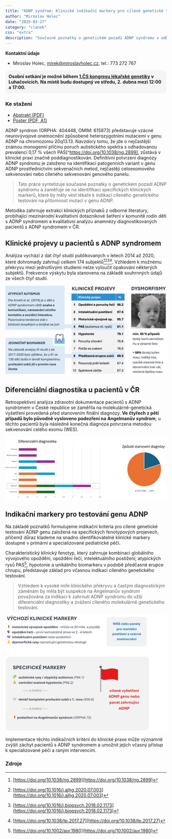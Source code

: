 ```yaml
---
title: "ADNP syndrom: Klinické indikační markery pro cílené genetické testování"
author: "Miroslav Holec"
date: "2025-03-27"
category: "clanek"
css: "extra"
description: "Současné poznatky o genetickém pozadí ADNP syndromu v odborné literatuře a pacientů v ČR."
---
```


**Kontaktní údaje**

- Miroslav Holec, mirek@miroslavholec.cz, tel.: 773 272 767

<div style="background:#f5f5f5; padding:10px; border-radius:10px; font-weight:bold;">Osobní setkání je možné během <a href="https://csklg.cz">1.ČS kongresu lékařské genetiky</a> v Luhačovicích. Na místě budu dostupný ve středu, 2. dubna mezi 12:00 a 17:00.</div>

### Ke stažení

- [Abstrakt (PDF)](https://adnpasociace.cz/doc/HolecMiroslav_Csklg2025_PP_Abstrakt_ADNP.pdf)
- [Poster (PDF, A1)](https://adnpasociace.cz/doc/HolecMiroslav_Csklg2025_PP_Poster_ADNP.pdf)

ADNP syndrom (ORPHA: 404448, OMIM: 615873) představuje vzácné neurovývojové onemocnění způsobené heterozygotními mutacemi v genu ADNP na chromozomu 20q13.13. Navzdory tomu, že jde o nejčastější známou monogenní příčinu poruch autistického spektra s odhadovanou prevalencí 0,17 % všech PAS[^https://doi.org/10.1038/ng.2899], zůstává v klinické praxi značně poddiagnostikován. Definitivní potvrzení diagnózy ADNP syndromu je založeno na identifikaci patogenních variant v genu ADNP prostřednictvím sekvenačních metod, nejčastěji celoexomového sekvenování nebo cíleného sekvenování genového panelu.

> Tato práce syntetizuje současné poznatky o genetickém pozadí ADNP syndromu a zaměřuje se na identifikaci specifických klinických markerů, které by měly vést lékaře k indikaci cíleného genetického testování na přítomnost mutací v genu ADNP. 

Metodika zahrnuje extrakci klinických příznaků z odborné literatury, probíhající mezinárodní kvalitativní dotazníkové šetření v komunitě rodin dětí s ADNP syndromem a kvalitativní analýzu anamnézy diagnostikovaných pacientů s ADNP syndromem v ČR. 

## Klinické projevy u pacientů s ADNP syndromem

Analýza vychází z dat čtyř studií publikovaných v letech 2014 až 2020, které dohromady zahrnují celkem 174 subjektů[^1][^2][^3][^4]. Vzhledem k možnému překryvu mezi jednotlivými studiemi nelze vyloučit opakování některých subjektů. Frekvence výskytu byla stanovena na základě souhrnných údajů ze všech čtyř studií.

![](obr/kim-2025-adnp-klinicke-projevy-poster.jpg)

## Diferenciální diagnostika u pacientů v ČR

Retrospektivní analýza zdravotní dokumentace pacientů s ADNP syndromem v České republice se zaměřila na molekulárně-genetická vyšetření provedená před stanovením finální diagnózy. **Ve čtyřech z pěti případů bylo původně vysloveno podezření na Angelmanův syndrom**; u těchto pacientů byla následně konečná diagnóza potvrzena metodou sekvenování celého exomu (WES).

![](obr/kim-2025-adnp-diferencialni-diagnostika-cr.jpg)

## Indikační markery pro testování genu ADNP

Na základě poznatků formulujeme indikační kritéria pro cílené genetické testování ADNP genu založená na specifických fenotypových projevech, přičemž důraz klademe na snadno identifikovatelné klinické markery dostupné v primární a specializované pediatrické péči. 

Charakteristický klinický fenotyp, který zahrnuje kombinaci globálního vývojového opoždění, opoždění řeči, intelektuálního postižení, atypických rysů PAS[^5], hypotonie a unikátního biomarkeru v podobě předčasné erupce chrupu, představuje základ pro včasnou indikaci cíleného genetického testování. 

> Vzhledem k vysoké míře klinického překryvu a častým diagnostickým záměnám by měla být suspekce na Angelmanův syndrom považována za indikaci k zahrnutí ADNP syndromu do užší diferenciální diagnostiky a zvážení cíleného molekulárně genetického testování. 

![](obr/kim-2025-adnp-indikacni-markery-poster.jpg)

Implementace těchto indikačních kritérií do klinické praxe může významně zvýšit záchyt pacientů s ADNP syndromem a umožnit jejich včasný přístup k specializované péči a raným intervencím.

### Zdroje

[^1]: [https://doi.org/10.1038/ng.2899](https://doi.org/10.1038/ng.2899)
[^2]:[https://doi.org/10.1016/j.ajhg.2020.07.003](https://doi.org/10.1016/j.ajhg.2020.07.003)
[^3]: [https://doi.org/10.1016/j.biopsych.2018.02.1173](https://doi.org/10.1016/j.biopsych.2018.02.1173)
[^4]: [https://doi.org/10.1038/tp.2017.27](https://doi.org/10.1038/tp.2017.27)
[^5]: [https://doi.org/10.1002/aur.1980](https://doi.org/10.1002/aur.1980)